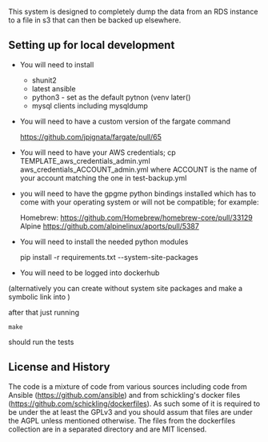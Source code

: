 This system is designed to completely dump the data from an RDS
instance to a file in s3 that can then be backed up elsewhere.

## Setting up for local development

* You will need to install

   - shunit2
   - latest ansible
   - python3 - set as the default pytnon (venv later()
   - mysql clients including mysqldump

* You will need to have a custom version of the fargate command

  https://github.com/jpignata/fargate/pull/65

* You will need to have your AWS credentials;
   cp TEMPLATE_aws_credentials_admin.yml aws_credentials_ACCOUNT_admin.yml
  where ACCOUNT is the name of your account matching the one in test-backup.yml

* you will need to have the gpgme python bindings installed which has
  to come with your operating system or will not be compatible; for example: 

  Homebrew:
	https://github.com/Homebrew/homebrew-core/pull/33129
  Alpine
	https://github.com/alpinelinux/aports/pull/5387

* You will need to install the needed python modules

  pip install -r requirements.txt --system-site-packages

* You will need to be logged into dockerhub

(alternatively you can create without system site packages and make a
symbolic link into )

after that just running

    make

should run the tests 

## License and History

The code is a mixture of code from various sources including code from
Ansible (https://github.com/ansible) and from schickling's docker
files (https://github.com/schickling/dockerfiles).  As such some of it
is required to be under the at least the GPLv3 and you should assum
that files are under the AGPL unless mentioned otherwise.  The files
from the dockerfiles collection are in a separated directory and are
MIT licensed.
